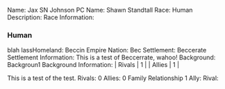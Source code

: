Name: Jax SN Johnson
PC Name: Shawn Standtall
Race: Human
Description: 
Race Information:
### Human
blah lassHomeland: Beccin Empire
Nation: Bec
Settlement: Beccerate
Settlement Information:
This is a test of Beccerrate, wahoo!
Background: Backgroun1
Background Information:
| Rivals | 1 |
| Allies | 1 |

This is a test of the test.
Rivals: 0
Allies: 0
Family Relationship 1
Ally:
Rival:
